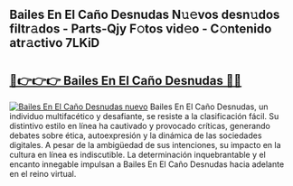 ## Bailes En El Caño Desnudas N𝚞𝚎vos desn𝚞dos filtr𝚊dos - Parts-Qjy F𝚘tos vid𝚎o - C𝚘ntenido atr𝚊ctivo 7LKiD

# <h2><a href="http://mbaa8d.tromn.icu/?c=Bailes+En+El+Ca%c3%b1o+Desnudas">🔗👉👉👉 Bailes En El Caño Desnudas 🔗🔗</a></h2>

[![Bailes En El Caño Desnudas nuevo](https://i.imgur.com/pEAQMta.gif)](http://mbaa8d.tromn.icu/?c=Bailes+En+El+Ca%c3%b1o+Desnudas)
Bailes En El Caño Desnudas, un individuo multifacético y desafiante, se resiste a la clasificación fácil. Su distintivo estilo en línea ha cautivado y provocado críticas, generando debates sobre ética, autoexpresión y la dinámica de las sociedades digitales. A pesar de la ambigüedad de sus intenciones, su impacto en la cultura en línea es indiscutible. La determinación inquebrantable y el encanto innegable impulsan a Bailes En El Caño Desnudas hacia adelante en el reino virtual.
